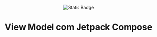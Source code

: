 <div align="center">

![Static Badge](https://img.shields.io/badge/Status-Em%20Constru%C3%A7%C3%A3o-%23FFD700)


# View Model com Jetpack Compose

  
</div>
